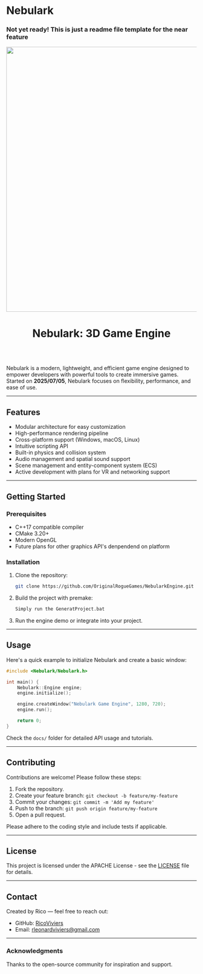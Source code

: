 # Nebulark
### Not yet ready! This is just a readme file template for the near feature
<div align="center">
  <img src="https://github.com/user-attachments/assets/8542be21-45ab-4181-961e-c6c6e2300880" width="700" />
</div>

<h1 align="center">Nebulark: 3D Game Engine</h1>

<br><br>

Nebulark is a modern, lightweight, and efficient game engine designed to empower developers with powerful tools to create immersive games. Started on **2025/07/05**, Nebulark focuses on flexibility, performance, and ease of use.

---

## Features

* Modular architecture for easy customization
* High-performance rendering pipeline
* Cross-platform support (Windows, macOS, Linux)
* Intuitive scripting API
* Built-in physics and collision system
* Audio management and spatial sound support
* Scene management and entity-component system (ECS)
* Active development with plans for VR and networking support

---

## Getting Started

### Prerequisites

* C++17 compatible compiler
* CMake 3.20+
* Modern OpenGL
* Future plans for other graphics API's denpendend on platform

### Installation

1. Clone the repository:

   ```bash
   git clone https://github.com/OriginalRogueGames/NebularkEngine.git
   ```
1. Build the project with premake:

   ```bash
   Simply run the GeneratProject.bat
   ```
3. Run the engine demo or integrate into your project.

---

## Usage

Here's a quick example to initialize Nebulark and create a basic window:

```cpp
#include <Nebulark/Nebulark.h>

int main() {
    Nebulark::Engine engine;
    engine.initialize();

    engine.createWindow("Nebulark Game Engine", 1280, 720);
    engine.run();

    return 0;
}
```

Check the `docs/` folder for detailed API usage and tutorials.

---

## Contributing

Contributions are welcome! Please follow these steps:

1. Fork the repository.
2. Create your feature branch: `git checkout -b feature/my-feature`
3. Commit your changes: `git commit -m 'Add my feature'`
4. Push to the branch: `git push origin feature/my-feature`
5. Open a pull request.

Please adhere to the coding style and include tests if applicable.

---

## License

This project is licensed under the APACHE License - see the [LICENSE](LICENSE) file for details.

---

## Contact

Created by Rico — feel free to reach out:

* GitHub: [RicoViviers](https://github.com/ricoleonardviviers)
* Email: [rleonardviviers@gmail.com](mailto:rleonardviviers@example.com)

---

### Acknowledgments

Thanks to the open-source community for inspiration and support.
